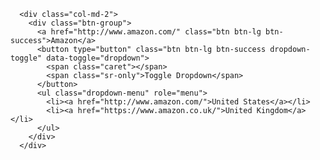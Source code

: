 	  <div class="col-md-2">
		<div class="btn-group">
		  <a href="http://www.amazon.com/" class="btn btn-lg btn-success">Amazon</a>
		  <button type="button" class="btn btn-lg btn-success dropdown-toggle" data-toggle="dropdown">
			<span class="caret"></span>
			<span class="sr-only">Toggle Dropdown</span>
		  </button>
		  <ul class="dropdown-menu" role="menu">
			<li><a href="http://www.amazon.com/">United States</a></li>
			<li><a href="https://www.amazon.co.uk/">United Kingdom</a></li>
		  </ul>
		</div>
	  </div>
